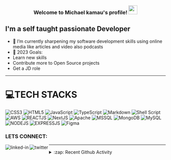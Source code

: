 <h3 align="center">
  Welcome to Michael kamau's profile!
  <img src="https://media.giphy.com/media/hvRJCLFzcasrR4ia7z/giphy.gif" width="28">
</h3>



## I'm a self taught passionate Developer

- 🌱 I’m currently sharpening my software development skills using online media like articles and video also podcasts
- 🥅 2023 Goals: 
- Learn new skills 
- Contribute more to Open Source projects
- Get a JD role

---



# 💻TECH STACKS
![CSS3](https://img.shields.io/badge/css3-%231572B6.svg?style=for-the-badge&logo=css3&logoColor=white) ![HTML5](https://img.shields.io/badge/html5-%23E34F26.svg?style=for-the-badge&logo=html5&logoColor=white) ![JavaScript](https://img.shields.io/badge/javascript-%23323330.svg?style=for-the-badge&logo=javascript&logoColor=%23F7DF1E) ![TypeScript](https://img.shields.io/badge/TypeScript-blue?style=for-the-badge) ![Markdown](https://img.shields.io/badge/markdown-%23000000.svg?style=for-the-badge&logo=markdown&logoColor=white) ![Shell Script](https://img.shields.io/badge/shell_script-%23121011.svg?style=for-the-badge&logo=gnu-bash&logoColor=white) ![AWS](https://img.shields.io/badge/AWS-%23FF9900.svg?style=for-the-badge&logo=amazon-aws&logoColor=white) ![REACTJS](https://img.shields.io/badge/REACT-blue?style=for-the-badge) ![NextJS](https://img.shields.io/badge/NextJS-%23000000.svg?style=for-the-badge) ![Apache](https://img.shields.io/badge/apache-%23D42029.svg?style=for-the-badge&logo=apache&logoColor=white) ![MSSQL](https://img.shields.io/badge/mssql-lightgrey?style=for-the-badge) ![MongoDB](https://img.shields.io/badge/MongoDB-%234ea94b.svg?style=for-the-badge&logo=mongodb&logoColor=white) ![MySQL](https://img.shields.io/badge/mysql-%2300f.svg?style=for-the-badge&logo=mysql&logoColor=white) ![NODEJS](https://img.shields.io/badge/NODEJS-green?style=for-the-badge) ![EXPRESSJS](https://img.shields.io/badge/EXPRESSJS-lightblue?style=for-the-badge) 	![Figma](https://img.shields.io/badge/figma-%23F24E1E.svg?style=for-the-badge&logo=figma&logoColor=white)



### LETS CONNECT:

[<img align="left" alt="linked-in" src="https://img.shields.io/badge/linkedin-%230077B5.svg?&style=for-the-badge&logo=linkedin&logoColor=white" />](https://www.linkedin.com/in/michael-kamau-633790203/) 
[<img align="left" alt="twitter" src="https://img.shields.io/badge/twitter-%231DA1F2.svg?&style=for-the-badge&logo=twitter&logoColor=white" />](https://twitter.com/Mikey_razor_)

---

<details>
  <summary>:zap: Recent Github Activity</summary>




 
 [![GitHub Streak](http://github-readme-streak-stats.herokuapp.com?user=mik284&theme=dark&date_format=M%20j%5B%2C%20Y%5D&sideNums=19C0F4F9)](https://git.io/streak-stats)

![Anurag's GitHub stats](https://github-readme-stats.vercel.app/api?username=mik284&show_icons=true&bg_color=00000000)

[![Ashutosh's github activity graph](https://github-readme-activity-graph.cyclic.app/graph?username=mik284&bg_color=d1e5ff&color=4a3dff&line=0d0c0d&point=5157f5&area=true&hide_border=true)](https://github.com/ashutosh00710/github-readme-activity-graph)
  
  </details>
